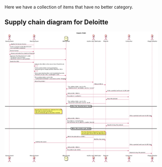 Here we have a collection of items that have no better category.

## Supply chain diagram for Deloitte
![supply-chain](diagrams/supply-chain.png)
